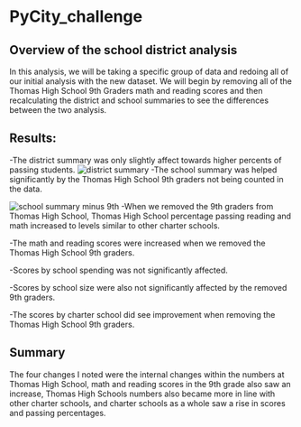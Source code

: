 # PyCity_challenge

## Overview of the school district analysis
In this analysis, we will be taking a specific group of data and redoing all of our initial analysis with the new dataset.  We will begin by removing all of the Thomas High School 9th Graders math and reading scores and then recalculating the district and school summaries to see the differences between the two analysis.
## Results:       
-The district summary was only slightly affect towards higher percents of passing students.
![district summary](https://user-images.githubusercontent.com/97993428/159191226-21519b8f-60c2-427b-8a7f-e5fde7c08d52.png)
-The school summary was helped significantly by the Thomas High School 9th graders not being counted in the data.

![school summary minus 9th](https://user-images.githubusercontent.com/97993428/159191240-52b734e5-141c-490b-aef4-8f54275e8ee1.png)
-When we removed the 9th graders from Thomas High School, Thomas High School percentage passing reading and math increased to levels similar to other charter schools.

-The math and reading scores were increased when we removed the Thomas High School 9th graders.

-Scores by school spending was not significantly affected.

-Scores by school size were also not significantly affected by the removed 9th graders.

-The scores by charter school did see improvement when removing the Thomas High School 9th graders.

## Summary

The four changes I noted were the internal changes within the numbers at Thomas High School, math and reading scores in the 9th grade also saw an increase, Thomas High Schools numbers also became more in line with other charter schools, and charter schools as a whole saw a rise in scores and passing percentages.



